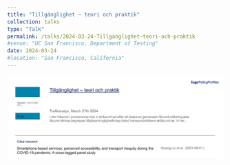 ```yaml
---
title: "Tillgänglighet – teori och praktik"
collection: talks
type: "Talk"
permalink: /talks/2024-03-24-Tillgänglighet–teori-och-praktik
#venue: "UC San Francisco, Department of Testing"
date: 2024-03-24
#location: "San Francisco, California"
---
```





![Teori!](/images/Policy-Profile_1.jpg "Tillgänglighet – teori och praktik")
